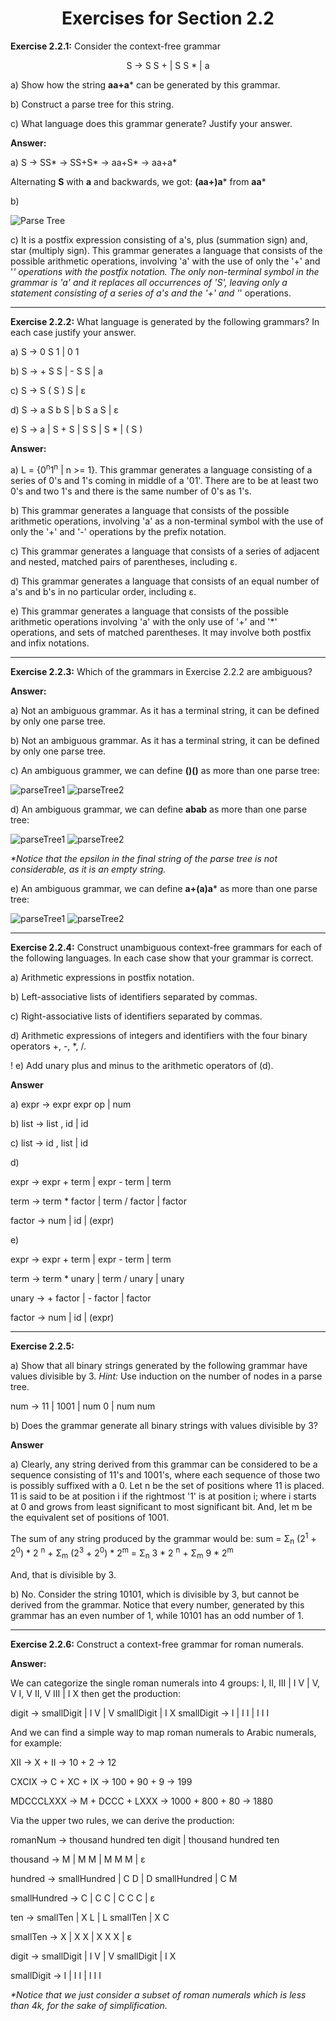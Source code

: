 <h1 align="center">Exercises for Section 2.2</h1>

**Exercise 2.2.1:** Consider the context-free grammar

<p align="center">S &rarr; S S + | S S * | a</p>

a) Show how the string **aa+a*** can be generated by this grammar.

b) Construct a parse tree for this string.

c) What language does this grammar generate? Justify your answer.

**Answer:**

a) 
S &rarr; SS*
&rarr; SS+S*
&rarr; aa+S*
&rarr; aa+a*

Alternating **S** with **a** and backwards, we got: **(aa+)a*** from **aa***

b) 

![Parse Tree](https://user-images.githubusercontent.com/52632898/148651428-92c510fa-6c63-44ba-b584-c45440ecbf33.png)

c) It is a postfix expression consisting of a's, plus (summation sign) and, star (multiply sign).
This grammar generates a language that consists of the possible arithmetic operations,
involving 'a' with the use of only the '+' and '*' operations with the postfix notation.
The only non-terminal symbol in the grammar is 'a' and it replaces all occurrences of 'S',
leaving only a statement consisting of a series of a's and the '+' and '*' operations.

---

**Exercise 2.2.2:** What language is generated by the following grammars? In each case justify your answer.

a) S &rarr; 0 S 1 | 0 1

b) S &rarr; + S S | - S S | a

c) S &rarr; S ( S ) S | ε

d) S &rarr; a S b S | b S a S | ε

e) S &rarr; a | S + S | S S | S * | ( S )

**Answer:**

a) L = {0<sup>n</sup>1<sup>n</sup> | n >= 1}. This grammar generates a language consisting of a series of 0's and 1's coming in middle of a '01'.
There are to be at least two 0's and two 1's and there is the same number of 0's as 1's.

b) This grammar generates a language that consists of the possible arithmetic operations,
involving 'a' as a non-terminal symbol with the use of only the '+' and '-' operations by the prefix notation.

c) This grammar generates a language that consists of a series of adjacent and nested, matched pairs of parentheses, including ε.

d) This grammar generates a language that consists of an equal number of a's and b's in no particular order, including ε.

e) This grammar generates a language that consists of the possible arithmetic operations involving 'a' with the only use of '+' and '*' operations,
and sets of matched parentheses. It may involve both postfix and infix notations.

---

**Exercise 2.2.3:** Which of the grammars in Exercise 2.2.2 are ambiguous?

**Answer:**

a) Not an ambiguous grammar. As it has a terminal string, it can be defined by only one parse tree.

b) Not an ambiguous grammar. As it has a terminal string, it can be defined by only one parse tree.

c) An ambiguous grammer, we can define **()()** as more than one parse tree:

![parseTree1](https://user-images.githubusercontent.com/52632898/148659171-c6d601cc-158d-4705-90bb-17441c42dec5.png)
![parseTree2](https://user-images.githubusercontent.com/52632898/148659177-020fc103-3491-4c47-8184-f63ea778de97.png)

d) An ambiguous grammar, we can define **abab** as more than one parse tree:

![parseTree1](https://user-images.githubusercontent.com/52632898/148659567-50341f86-df8e-4c83-99a1-896c77667742.png)
![parseTree2](https://user-images.githubusercontent.com/52632898/148659570-b14d3504-36f5-4cd8-9258-42e8f5c3a814.png)

_*Notice that the epsilon in the final string of the parse tree is not considerable, as it is an empty string._ 

e) An ambiguous grammar, we can define **a+(a)a*** as more than one parse tree:

![parseTree1](https://user-images.githubusercontent.com/52632898/148660411-e2fddfd1-0069-4e3b-b0d6-2aba611c2d20.png)
![parseTree2](https://user-images.githubusercontent.com/52632898/148660413-563aa7ea-1255-42df-a25a-c72015c8d0d2.png)

---

**Exercise 2.2.4:** Construct unambiguous context-free grammars for each of the following languages.
In each case show that your grammar is correct.

a) Arithmetic expressions in postfix notation.

b) Left-associative lists of identifiers separated by commas.

c) Right-associative lists of identifiers separated by commas.

d) Arithmetic expressions of integers and identifiers with the four binary operators +, -, *, /.

! e) Add unary plus and minus to the arithmetic operators of (d).

**Answer**

a) expr &rarr; expr expr op | num

b) list &rarr; list , id | id

c) list &rarr; id , list | id

d) 

expr &rarr; expr + term | expr - term | term

term &rarr; term * factor | term / factor | factor

factor &rarr; num | id | (expr)

e)

expr &rarr; expr + term | expr - term | term

term &rarr; term * unary | term / unary | unary

unary &rarr; + factor | - factor | factor

factor &rarr; num | id | (expr)

---

**Exercise 2.2.5:**

a) Show that all binary strings generated by the following grammar have values divisible by 3.
_Hint:_ Use induction on the number of nodes in a parse tree.

num &rarr; 11 | 1001 | num 0 | num num

b)  Does the grammar generate all binary strings with values divisible by 3?

**Answer**

a) Clearly, any string derived from this grammar can be considered to be a sequence consisting of 11's and 1001's,
where each sequence of those two is possibly suffixed with a 0. Let n be the set of positions where 11 is placed. 11 is said to be at position i if the rightmost '1' is at position i;
where i starts at 0 and grows from least significant to most significant bit. And, let m be the equivalent set of positions of 1001.

The sum of any string produced by the grammar would be: 
sum = Σ<sub>n</sub> (2<sup>1</sup> + 2<sup>0</sup>) * 2 <sup>n</sup> + Σ<sub>m</sub> (2<sup>3</sup> + 2<sup>0</sup>) * 2<sup>m</sup>
    = Σ<sub>n</sub> 3 * 2 <sup>n</sup> + Σ<sub>m</sub> 9 * 2<sup>m</sup>

And, that is divisible by 3.

b) No. Consider the string 10101, which is divisible by 3, but cannot be derived from the grammar.
Notice that every number, generated by this grammar has an even number of 1, while 10101 has an odd number of 1.

---

**Exercise 2.2.6:** Construct a context-free grammar for roman numerals.

**Answer:**

We can categorize the single roman numerals into 4 groups:
I, II, III | I V | V, V I, V II, V III | I X
then get the production:

digit &rarr; smallDigit | I V | V smallDigit | I X
smallDigit &rarr; I | I I | I I I

And we can find a simple way to map roman numerals to Arabic numerals, for example: 

XII &rarr; X + II &rarr; 10 + 2 &rarr; 12

CXCIX &rarr; C + XC + IX &rarr; 100 + 90 + 9 &rarr; 199

MDCCCLXXX &rarr; M + DCCC + LXXX &rarr; 1000 + 800 + 80 &rarr; 1880

Via the upper two rules, we can derive the production:

romanNum &rarr; thousand hundred ten digit | thousand hundred ten

thousand &rarr; M | M M | M M M | ε

hundred &rarr; smallHundred | C D | D smallHundred | C M

smallHundred &rarr; C | C C | C C C  | ε

ten &rarr; smallTen | X L | L smallTen | X C

smallTen &rarr; X | X X | X X X | ε

digit &rarr; smallDigit | I V | V smallDigit | I X

smallDigit &rarr; I | I I | I I I


_*Notice that we just consider a subset of roman numerals which is less than 4k, for the sake of simplification._

